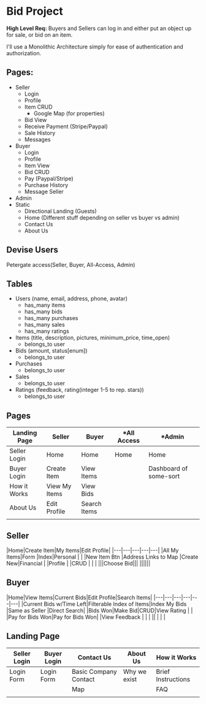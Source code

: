 # Bid Project

**High Level Req:** Buyers and Sellers can log in and either put an object up for sale, or bid on an item.

I'll use a Monolithic Architecture simply for ease of authentication and authorization.

## Pages:
- Seller
  - Login
  - Profile
  - Item CRUD
    - Google Map (for properties)
  - Bid View
  - Receive Payment (Stripe/Paypal)
  - Sale History
  - Messages
- Buyer
  - Login
  - Profile
  - Item View
  - Bid CRUD
  - Pay (Paypal/Stripe)
  - Purchase History
  - Message Seller
- Admin
- Static
  - Directional Landing (Guests)
  - Home (Different stuff depending on seller vs buyer vs admin)
  - Contact Us
  - About Us

## Devise Users

Petergate access(Seller, Buyer, All-Access, Admin)


## Tables
- Users (name, email, address, phone, avatar)
  - has_many items
  - has_many bids
  - has_many purchases
  - has_many sales
  - has_many ratings
- Items (title, description, pictures, minimum_price, time_open)
  - belongs_to user
- Bids  (amount, status[enum])
  - belongs_to user
- Purchases
  - belongs_to user
- Sales
  - belongs_to user
- Ratings (feedback, rating(integer 1-5 to rep. stars))
  - belongs_to user

## Pages
| Landing Page  |Seller   |Buyer   |*All Access   |*Admin    |
|---|---|---|---|---|
|Seller Login   |Home   |Home   |Home   |Home   |
|Buyer Login   |Create Item   |View Items   |   |Dashboard of some-sort   |
|How it Works   |View My Items   |View Bids   |   |   |
|About Us   |Edit Profile   |Search Items   |   |   |
||||||

## Seller
|Home|Create Item|My Items|Edit Profile|
|---|---|---|---|---|
|All My Items|Form   |Index|Personal   |   |
|New Item Btn   |Address Links to Map   |Create New|Financial   |
|Profile   |   |CRUD   |   |   |
|||Choose Bid|||
||||||

## Buyer
|Home|View Items|Current Bids|Edit Profile|Search Items|
|---|---|---|---|---|---|
|Current Bids w/Time Left|Filterable Index of Items|Index My Bids   |Same as Seller   |Direct Search|
|Bids Won|Make Bid|CRUD|View Rating  |   | 
|Pay for Bids Won|Pay for Bids Won|   |View Feedback   |   | 
|   ||   |   |   | 

## Landing Page
|Seller Login|Buyer Login|Contact Us|About Us|How it Works|
|---|---|---|---|---|
|Login Form|Login Form|Basic Company Contact|Why we exist|Brief Instructions   |
|   |   |Map|   |FAQ|
|||||